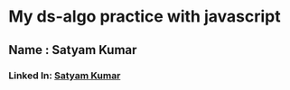 # My ds-algo practice with javascript
## Name :  Satyam Kumar

### Linked In: [Satyam Kumar](https://www.linkedin.com/in/satyamkumarprofile/)